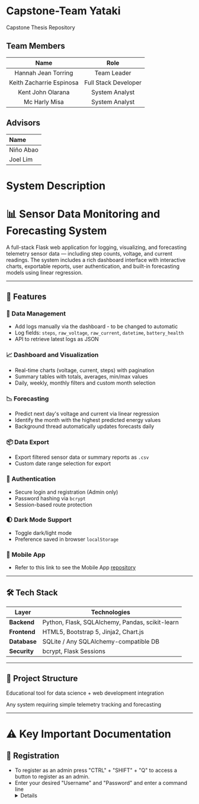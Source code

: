 # Capstone-Team Yataki
Capstone Thesis Repository 



## Team Members 
| **Name** | **Role** |
|:--------:|:--------:|
|Hannah Jean Torring|Team Leader|
|Keith Zacharrie Espinosa|Full Stack Developer|
|Kent John Olarana|System Analyst|
|Mc Harly Misa|System Analyst|


## Advisors
| **Name**|
|:-----|
|Niño Abao| 
|Joel Lim|

# **System Description**
# 📊 Sensor Data Monitoring and Forecasting System

A full-stack Flask web application for logging, visualizing, and forecasting telemetry sensor data — including step counts, voltage, and current readings. The system includes a rich dashboard interface with interactive charts, exportable reports, user authentication, and built-in forecasting models using linear regression.

---

## 🚀 Features

### 🧾 Data Management 
- Add logs manually via the dashboard - to be changed to automatic
- Log fields: `steps`, `raw_voltage`, `raw_current`, `datetime`, `battery_health`
- API to retrieve latest logs as JSON

### 📈 Dashboard and Visualization
- Real-time charts (voltage, current, steps) with pagination
- Summary tables with totals, averages, min/max values
- Daily, weekly, monthly filters and custom month selection

### 📉 Forecasting
- Predict next day's voltage and current via linear regression
- Identify the month with the highest predicted energy values
- Background thread automatically updates forecasts daily

### 📦 Data Export
- Export filtered sensor data or summary reports as `.csv`
- Custom date range selection for export

### 🔐 Authentication
- Secure login and registration (Admin only)
- Password hashing via `bcrypt`
- Session-based route protection

### 🌓 Dark Mode Support
- Toggle dark/light mode
- Preference saved in browser `localStorage`

### 📱 Mobile App 
- Refer to this link to see the Mobile App [repository](https://github.com/HaiseKen05/capstone_yataki)

---

## 🛠️ Tech Stack

| Layer        | Technologies                          |
|--------------|----------------------------------------|
| **Backend**  | Python, Flask, SQLAlchemy, Pandas, scikit-learn |
| **Frontend** | HTML5, Bootstrap 5, Jinja2, Chart.js   |
| **Database** | SQLite / Any SQLAlchemy-compatible DB  |
| **Security** | bcrypt, Flask Sessions                 |

---

## 📂 Project Structure


Educational tool for data science + web development integration

Any system requiring simple telemetry tracking and forecasting

---
# ⚠️ Key Important Documentation 

## 🔑 Registration 
- To register as an admin press "CTRL" + "SHIFT" + "Q" to access a button to register as an admin.
- Enter your desired "Username" and "Password" and enter a command line <details> $sudo-apt: enable | acc | reg | "TRUE" / admin </details> 
